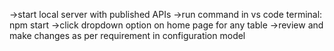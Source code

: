 ->start local server with published APIs
->run command in vs code terminal: npm start
->click dropdown option on home page for any table
->review and make changes as per requirement in configuration model
